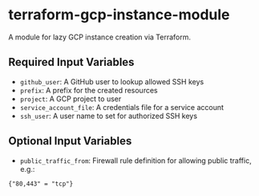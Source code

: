 # terraform-gcp-instance-module

A module for lazy GCP instance creation via Terraform.

## Required Input Variables

* `github_user`: A GitHub user to lookup allowed SSH keys
* `prefix`: A prefix for the created resources
* `project`: A GCP project to user
* `service_account_file`: A credentials file for a service account 
* `ssh_user`: A user name to set for authorized SSH keys

## Optional Input Variables

* `public_traffic_from`: Firewall rule definition for allowing public traffic, e.g.:

```
{"80,443" = "tcp"}
```
